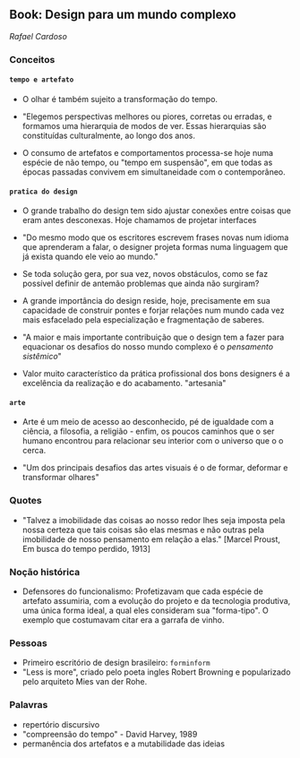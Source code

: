 ## Book: Design para um mundo complexo
_Rafael Cardoso_

### Conceitos

#### `tempo e artefato`

- O olhar é também sujeito a transformação do tempo.

- "Elegemos perspectivas melhores ou piores, corretas ou erradas, e formamos uma hierarquia de modos de ver. Essas hierarquias são constituídas culturalmente, ao longo dos anos.

- O consumo de artefatos e comportamentos processa-se hoje numa espécie de não tempo, ou "tempo em suspensão", em que todas as épocas passadas convivem em simultaneidade com o contemporâneo.

#### `pratica do design`

- O grande trabalho do design tem sido ajustar conexões entre coisas que eram antes desconexas. Hoje chamamos de projetar interfaces

- "Do mesmo modo que os escritores escrevem frases novas num idioma que aprenderam a falar, o designer projeta formas numa linguagem que já exista quando ele veio ao mundo."

- Se toda solução gera, por sua vez, novos obstáculos, como se faz possível definir de antemão problemas que ainda não surgiram?

- A grande importância do design reside, hoje, precisamente em sua capacidade de construir pontes e forjar relações num mundo cada vez mais esfacelado pela especialização e fragmentação de saberes.

- "A maior e mais importante contribuição que o design tem a fazer para equacionar os desafios do nosso mundo complexo é o _pensamento sistêmico_"

- Valor muito característico da prática profissional dos bons designers é a excelência da realização e do acabamento. "artesania"

#### `arte`

- Arte é um meio de acesso ao desconhecido, pé de igualdade com a ciência, a filosofia, a religião - enfim, os poucos caminhos que o ser humano encontrou para relacionar seu interior com o universo que o o cerca.

- "Um dos principais desafios das artes visuais é o de formar, deformar e transformar olhares"


### Quotes

- "Talvez a imobilidade das coisas ao nosso redor lhes seja imposta pela nossa certeza que tais coisas são elas mesmas e não outras pela imobilidade de nosso pensamento em relação a elas." [Marcel Proust, Em busca do tempo perdido, 1913]

### Noção histórica

- Defensores do funcionalismo: Profetizavam que cada espécie de artefato assumiria, com a evolução do projeto e da tecnologia produtiva, uma única forma ideal, a qual eles consideram sua "forma-tipo". O exemplo que costumavam citar era a garrafa de vinho.

### Pessoas

- Primeiro escritório de design brasileiro: `forminform`
- "Less is more", criado pelo poeta ingles Robert Browning e popularizado pelo arquiteto Mies van der Rohe.

### Palavras

- repertório discursivo
- "compreensão do tempo" - David Harvey, 1989
- permanência dos artefatos e a mutabilidade das ideias
